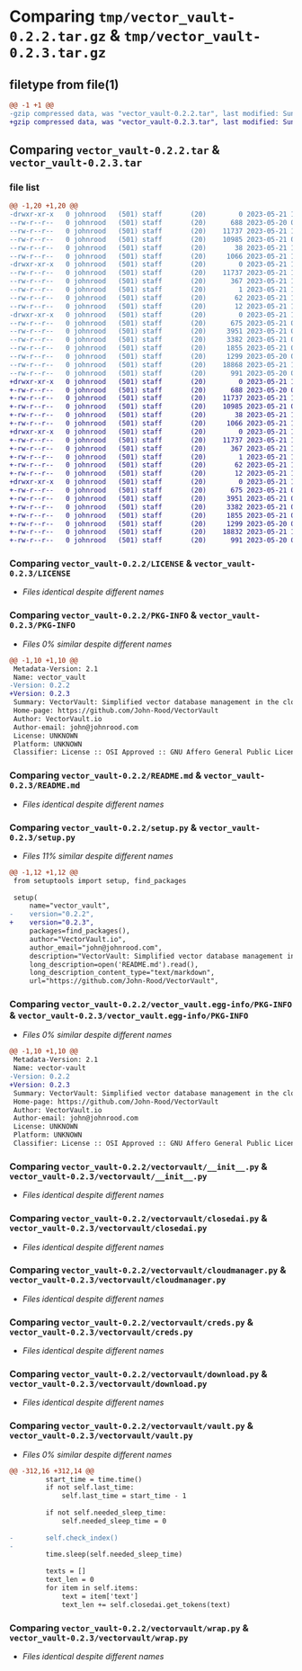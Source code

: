 # Comparing `tmp/vector_vault-0.2.2.tar.gz` & `tmp/vector_vault-0.2.3.tar.gz`

## filetype from file(1)

```diff
@@ -1 +1 @@
-gzip compressed data, was "vector_vault-0.2.2.tar", last modified: Sun May 21 18:30:51 2023, max compression
+gzip compressed data, was "vector_vault-0.2.3.tar", last modified: Sun May 21 18:37:17 2023, max compression
```

## Comparing `vector_vault-0.2.2.tar` & `vector_vault-0.2.3.tar`

### file list

```diff
@@ -1,20 +1,20 @@
-drwxr-xr-x   0 johnrood   (501) staff       (20)        0 2023-05-21 18:30:51.070410 vector_vault-0.2.2/
--rw-r--r--   0 johnrood   (501) staff       (20)      688 2023-05-20 04:34:30.000000 vector_vault-0.2.2/LICENSE
--rw-r--r--   0 johnrood   (501) staff       (20)    11737 2023-05-21 18:30:51.070210 vector_vault-0.2.2/PKG-INFO
--rw-r--r--   0 johnrood   (501) staff       (20)    10985 2023-05-21 05:47:01.000000 vector_vault-0.2.2/README.md
--rw-r--r--   0 johnrood   (501) staff       (20)       38 2023-05-21 18:30:51.070460 vector_vault-0.2.2/setup.cfg
--rw-r--r--   0 johnrood   (501) staff       (20)     1066 2023-05-21 18:30:47.000000 vector_vault-0.2.2/setup.py
-drwxr-xr-x   0 johnrood   (501) staff       (20)        0 2023-05-21 18:30:51.067772 vector_vault-0.2.2/vector_vault.egg-info/
--rw-r--r--   0 johnrood   (501) staff       (20)    11737 2023-05-21 18:30:51.000000 vector_vault-0.2.2/vector_vault.egg-info/PKG-INFO
--rw-r--r--   0 johnrood   (501) staff       (20)      367 2023-05-21 18:30:51.000000 vector_vault-0.2.2/vector_vault.egg-info/SOURCES.txt
--rw-r--r--   0 johnrood   (501) staff       (20)        1 2023-05-21 18:30:51.000000 vector_vault-0.2.2/vector_vault.egg-info/dependency_links.txt
--rw-r--r--   0 johnrood   (501) staff       (20)       62 2023-05-21 18:30:51.000000 vector_vault-0.2.2/vector_vault.egg-info/requires.txt
--rw-r--r--   0 johnrood   (501) staff       (20)       12 2023-05-21 18:30:51.000000 vector_vault-0.2.2/vector_vault.egg-info/top_level.txt
-drwxr-xr-x   0 johnrood   (501) staff       (20)        0 2023-05-21 18:30:51.069793 vector_vault-0.2.2/vectorvault/
--rw-r--r--   0 johnrood   (501) staff       (20)      675 2023-05-21 06:23:38.000000 vector_vault-0.2.2/vectorvault/__init__.py
--rw-r--r--   0 johnrood   (501) staff       (20)     3951 2023-05-21 06:21:17.000000 vector_vault-0.2.2/vectorvault/closedai.py
--rw-r--r--   0 johnrood   (501) staff       (20)     3382 2023-05-21 06:23:42.000000 vector_vault-0.2.2/vectorvault/cloudmanager.py
--rw-r--r--   0 johnrood   (501) staff       (20)     1855 2023-05-21 06:14:10.000000 vector_vault-0.2.2/vectorvault/creds.py
--rw-r--r--   0 johnrood   (501) staff       (20)     1299 2023-05-20 06:06:51.000000 vector_vault-0.2.2/vectorvault/download.py
--rw-r--r--   0 johnrood   (501) staff       (20)    18868 2023-05-21 18:30:31.000000 vector_vault-0.2.2/vectorvault/vault.py
--rw-r--r--   0 johnrood   (501) staff       (20)      991 2023-05-20 06:06:45.000000 vector_vault-0.2.2/vectorvault/wrap.py
+drwxr-xr-x   0 johnrood   (501) staff       (20)        0 2023-05-21 18:37:17.107588 vector_vault-0.2.3/
+-rw-r--r--   0 johnrood   (501) staff       (20)      688 2023-05-20 04:34:30.000000 vector_vault-0.2.3/LICENSE
+-rw-r--r--   0 johnrood   (501) staff       (20)    11737 2023-05-21 18:37:17.107430 vector_vault-0.2.3/PKG-INFO
+-rw-r--r--   0 johnrood   (501) staff       (20)    10985 2023-05-21 05:47:01.000000 vector_vault-0.2.3/README.md
+-rw-r--r--   0 johnrood   (501) staff       (20)       38 2023-05-21 18:37:17.107635 vector_vault-0.2.3/setup.cfg
+-rw-r--r--   0 johnrood   (501) staff       (20)     1066 2023-05-21 18:37:11.000000 vector_vault-0.2.3/setup.py
+drwxr-xr-x   0 johnrood   (501) staff       (20)        0 2023-05-21 18:37:17.106001 vector_vault-0.2.3/vector_vault.egg-info/
+-rw-r--r--   0 johnrood   (501) staff       (20)    11737 2023-05-21 18:37:17.000000 vector_vault-0.2.3/vector_vault.egg-info/PKG-INFO
+-rw-r--r--   0 johnrood   (501) staff       (20)      367 2023-05-21 18:37:17.000000 vector_vault-0.2.3/vector_vault.egg-info/SOURCES.txt
+-rw-r--r--   0 johnrood   (501) staff       (20)        1 2023-05-21 18:37:17.000000 vector_vault-0.2.3/vector_vault.egg-info/dependency_links.txt
+-rw-r--r--   0 johnrood   (501) staff       (20)       62 2023-05-21 18:37:17.000000 vector_vault-0.2.3/vector_vault.egg-info/requires.txt
+-rw-r--r--   0 johnrood   (501) staff       (20)       12 2023-05-21 18:37:17.000000 vector_vault-0.2.3/vector_vault.egg-info/top_level.txt
+drwxr-xr-x   0 johnrood   (501) staff       (20)        0 2023-05-21 18:37:17.107249 vector_vault-0.2.3/vectorvault/
+-rw-r--r--   0 johnrood   (501) staff       (20)      675 2023-05-21 06:23:38.000000 vector_vault-0.2.3/vectorvault/__init__.py
+-rw-r--r--   0 johnrood   (501) staff       (20)     3951 2023-05-21 06:21:17.000000 vector_vault-0.2.3/vectorvault/closedai.py
+-rw-r--r--   0 johnrood   (501) staff       (20)     3382 2023-05-21 06:23:42.000000 vector_vault-0.2.3/vectorvault/cloudmanager.py
+-rw-r--r--   0 johnrood   (501) staff       (20)     1855 2023-05-21 06:14:10.000000 vector_vault-0.2.3/vectorvault/creds.py
+-rw-r--r--   0 johnrood   (501) staff       (20)     1299 2023-05-20 06:06:51.000000 vector_vault-0.2.3/vectorvault/download.py
+-rw-r--r--   0 johnrood   (501) staff       (20)    18832 2023-05-21 18:36:59.000000 vector_vault-0.2.3/vectorvault/vault.py
+-rw-r--r--   0 johnrood   (501) staff       (20)      991 2023-05-20 06:06:45.000000 vector_vault-0.2.3/vectorvault/wrap.py
```

### Comparing `vector_vault-0.2.2/LICENSE` & `vector_vault-0.2.3/LICENSE`

 * *Files identical despite different names*

### Comparing `vector_vault-0.2.2/PKG-INFO` & `vector_vault-0.2.3/PKG-INFO`

 * *Files 0% similar despite different names*

```diff
@@ -1,10 +1,10 @@
 Metadata-Version: 2.1
 Name: vector_vault
-Version: 0.2.2
+Version: 0.2.3
 Summary: VectorVault: Simplified vector database management in the cloud for machine learning and generative ai workflows
 Home-page: https://github.com/John-Rood/VectorVault
 Author: VectorVault.io
 Author-email: john@johnrood.com
 License: UNKNOWN
 Platform: UNKNOWN
 Classifier: License :: OSI Approved :: GNU Affero General Public License v3
```

### Comparing `vector_vault-0.2.2/README.md` & `vector_vault-0.2.3/README.md`

 * *Files identical despite different names*

### Comparing `vector_vault-0.2.2/setup.py` & `vector_vault-0.2.3/setup.py`

 * *Files 11% similar despite different names*

```diff
@@ -1,12 +1,12 @@
 from setuptools import setup, find_packages
 
 setup(
     name="vector_vault",
-    version="0.2.2",
+    version="0.2.3",
     packages=find_packages(),
     author="VectorVault.io",
     author_email="john@johnrood.com",
     description="VectorVault: Simplified vector database management in the cloud for machine learning and generative ai workflows",
     long_description=open('README.md').read(),
     long_description_content_type="text/markdown",
     url="https://github.com/John-Rood/VectorVault",
```

### Comparing `vector_vault-0.2.2/vector_vault.egg-info/PKG-INFO` & `vector_vault-0.2.3/vector_vault.egg-info/PKG-INFO`

 * *Files 0% similar despite different names*

```diff
@@ -1,10 +1,10 @@
 Metadata-Version: 2.1
 Name: vector-vault
-Version: 0.2.2
+Version: 0.2.3
 Summary: VectorVault: Simplified vector database management in the cloud for machine learning and generative ai workflows
 Home-page: https://github.com/John-Rood/VectorVault
 Author: VectorVault.io
 Author-email: john@johnrood.com
 License: UNKNOWN
 Platform: UNKNOWN
 Classifier: License :: OSI Approved :: GNU Affero General Public License v3
```

### Comparing `vector_vault-0.2.2/vectorvault/__init__.py` & `vector_vault-0.2.3/vectorvault/__init__.py`

 * *Files identical despite different names*

### Comparing `vector_vault-0.2.2/vectorvault/closedai.py` & `vector_vault-0.2.3/vectorvault/closedai.py`

 * *Files identical despite different names*

### Comparing `vector_vault-0.2.2/vectorvault/cloudmanager.py` & `vector_vault-0.2.3/vectorvault/cloudmanager.py`

 * *Files identical despite different names*

### Comparing `vector_vault-0.2.2/vectorvault/creds.py` & `vector_vault-0.2.3/vectorvault/creds.py`

 * *Files identical despite different names*

### Comparing `vector_vault-0.2.2/vectorvault/download.py` & `vector_vault-0.2.3/vectorvault/download.py`

 * *Files identical despite different names*

### Comparing `vector_vault-0.2.2/vectorvault/vault.py` & `vector_vault-0.2.3/vectorvault/vault.py`

 * *Files 0% similar despite different names*

```diff
@@ -312,16 +312,14 @@
         start_time = time.time()
         if not self.last_time:
             self.last_time = start_time - 1
         
         if not self.needed_sleep_time:
             self.needed_sleep_time = 0
         
-        self.check_index()
-        
         time.sleep(self.needed_sleep_time)
         
         texts = []
         text_len = 0
         for item in self.items:
             text = item['text']
             text_len += self.closedai.get_tokens(text)
```

### Comparing `vector_vault-0.2.2/vectorvault/wrap.py` & `vector_vault-0.2.3/vectorvault/wrap.py`

 * *Files identical despite different names*

